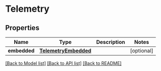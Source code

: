 # Telemetry

## Properties
Name | Type | Description | Notes
------------ | ------------- | ------------- | -------------
**embedded** | [**TelemetryEmbedded**](TelemetryEmbedded.md) |  | [optional] 

[[Back to Model list]](../README.md#documentation-for-models) [[Back to API list]](../README.md#documentation-for-api-endpoints) [[Back to README]](../README.md)


